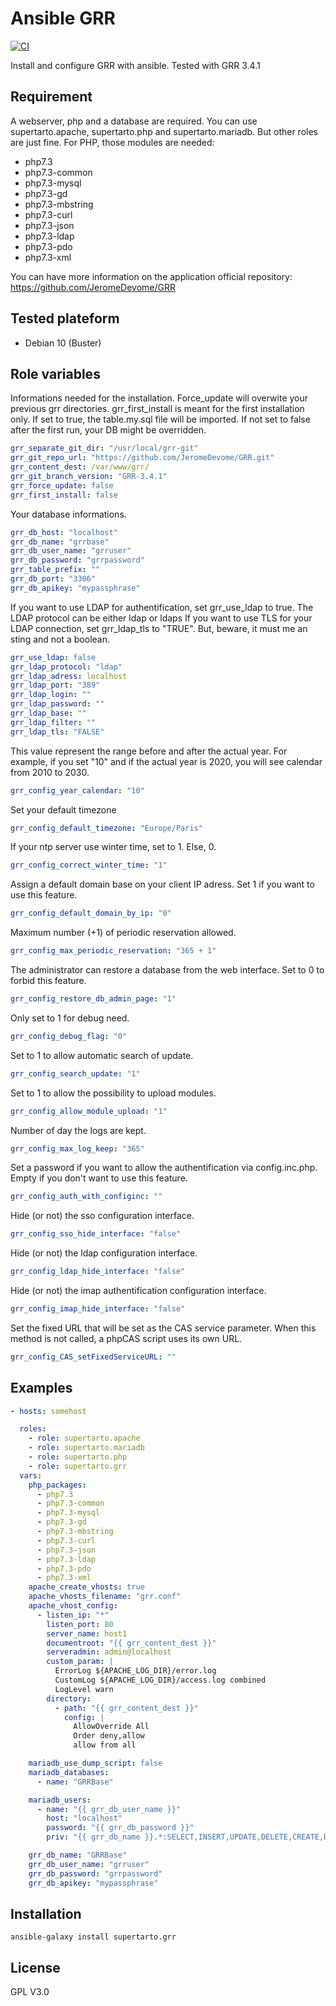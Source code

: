 # Ansible GRR
[![CI](https://github.com/supertarto/ansible-grr/workflows/CI/badge.svg?event=push)](https://github.com/supertarto/ansible-grr/actions?query=workflow%3ACI)

Install and configure GRR with ansible. Tested with GRR 3.4.1

## Requirement
A webserver, php and a database are required. You can use supertarto.apache, supertarto.php and supertarto.mariadb. But other roles are just fine.
For PHP, those modules are needed:
* php7.3
* php7.3-common
* php7.3-mysql
* php7.3-gd
* php7.3-mbstring
* php7.3-curl
* php7.3-json
* php7.3-ldap
* php7.3-pdo
* php7.3-xml

You can have more information on the application official repository:
https://github.com/JeromeDevome/GRR

## Tested plateform
* Debian 10 (Buster)

## Role variables

Informations needed for the installation. Force_update will overwite your previous grr directories.
grr_first_install is meant for the first installation only. If set to true, the table.my.sql file will be imported. If not set to false after the first run, your DB might be overridden.
```yml
grr_separate_git_dir: "/usr/local/grr-git"
grr_git_repo_url: "https://github.com/JeromeDevome/GRR.git"
grr_content_dest: /var/www/grr/
grr_git_branch_version: "GRR-3.4.1"
grr_force_update: false
grr_first_install: false
```
Your database informations.
```yml
grr_db_host: "localhost"
grr_db_name: "grrbase"
grr_db_user_name: "grruser"
grr_db_password: "grrpassword"
grr_table_prefix: ""
grr_db_port: "3306"
grr_db_apikey: "mypassphrase"
```
If you want to use LDAP for authentification, set grr_use_ldap to true.
The LDAP protocol can be either ldap or ldaps
If you want to use TLS for your LDAP connection, set grr_ldap_tls to "TRUE". But, beware, it must me an sting and not a boolean.
```yml
grr_use_ldap: false
grr_ldap_protocol: "ldap"
grr_ldap_adress: localhost
grr_ldap_port: "389"
grr_ldap_login: ""
grr_ldap_password: ""
grr_ldap_base: ""
grr_ldap_filter: ""
grr_ldap_tls: "FALSE"
```
This value represent the range before and after the actual year. For example, if you set "10" and if the actual year is 2020, you will see calendar from 2010 to 2030.
```yml
grr_config_year_calendar: "10"
```
Set your default timezone
```yml
grr_config_default_timezone: "Europe/Paris"
```
If your ntp server use winter time, set to 1. Else, 0.
```yml
grr_config_correct_winter_time: "1"
```
Assign a default domain base on your client IP adress. Set 1 if you want to use this feature.
```yml
grr_config_default_domain_by_ip: "0"
```
Maximum number (+1) of periodic reservation allowed.
```yml
grr_config_max_periodic_reservation: "365 + 1"
```
The administrator can restore a database from the web interface. Set to 0 to forbid this feature.
```yml
grr_config_restore_db_admin_page: "1"
```
Only set to 1 for debug need.
```yml
grr_config_debug_flag: "0"
```
Set to 1 to allow automatic search of update.
```yml
grr_config_search_update: "1"
```
Set to 1 to allow the possibility to upload modules.
```yml
grr_config_allow_module_upload: "1"
```
Number of day the logs are kept.
```yml
grr_config_max_log_keep: "365"
```
Set a password if you want to allow the authentification via config.inc.php. Empty if you don't want to use this feature.
```yml
grr_config_auth_with_configinc: ""
```
Hide (or not) the sso configuration interface.
```yml
grr_config_sso_hide_interface: "false"
```
Hide (or not) the ldap configuration interface.
```yml
grr_config_ldap_hide_interface: "false"
```
Hide (or not) the imap authentification configuration interface.
```yml
grr_config_imap_hide_interface: "false"
```
Set the fixed URL that will be set as the CAS service parameter. When this method is not called, a phpCAS script uses its own URL.
```yml
grr_config_CAS_setFixedServiceURL: ""
```

## Examples
```yml
- hosts: somehost

  roles:
    - role: supertarto.apache
    - role: supertarto.mariadb
    - role: supertarto.php
    - role: supertarto.grr
  vars:
    php_packages:
      - php7.3
      - php7.3-common
      - php7.3-mysql
      - php7.3-gd
      - php7.3-mbstring
      - php7.3-curl
      - php7.3-json
      - php7.3-ldap
      - php7.3-pdo
      - php7.3-xml
    apache_create_vhosts: true
    apache_vhosts_filename: "grr.conf"
    apache_vhost_config:
      - listen_ip: "*"
        listen_port: 80
        server_name: host1
        documentroot: "{{ grr_content_dest }}"
        serveradmin: admin@localhost
        custom_param: |
          ErrorLog ${APACHE_LOG_DIR}/error.log
          CustomLog ${APACHE_LOG_DIR}/access.log combined
          LogLevel warn
        directory:
          - path: "{{ grr_content_dest }}"
            config: |
              AllowOverride All
              Order deny,allow
              allow from all

    mariadb_use_dump_script: false
    mariadb_databases:
      - name: "GRRBase"

    mariadb_users:
      - name: "{{ grr_db_user_name }}"
        host: "localhost"
        password: "{{ grr_db_password }}"
        priv: "{{ grr_db_name }}.*:SELECT,INSERT,UPDATE,DELETE,CREATE,DROP,ALTER,CREATE TEMPORARY TABLES,LOCK TABLES"

    grr_db_name: "GRRBase"
    grr_db_user_name: "grruser"
    grr_db_password: "grrpassword"
    grr_db_apikey: "mypassphrase"
```

## Installation
```
ansible-galaxy install supertarto.grr
```
## License
GPL V3.0
